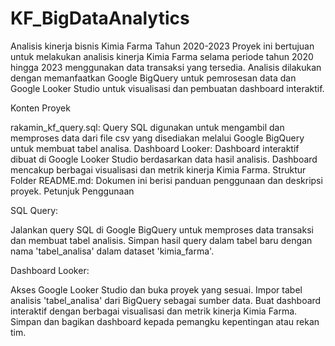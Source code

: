 # KF_BigDataAnalytics
Analisis kinerja bisnis Kimia Farma Tahun 2020-2023
Proyek ini bertujuan untuk melakukan analisis kinerja Kimia Farma selama periode tahun 2020 hingga 2023 menggunakan data transaksi yang tersedia. Analisis dilakukan dengan memanfaatkan Google BigQuery untuk pemrosesan data dan Google Looker Studio untuk visualisasi dan pembuatan dashboard interaktif.

Konten Proyek

rakamin_kf_query.sql: Query SQL digunakan untuk mengambil dan memproses data dari file csv yang disediakan melalui Google BigQuery untuk membuat tabel analisa.
Dashboard Looker: Dashboard interaktif dibuat di Google Looker Studio berdasarkan data hasil analisis. Dashboard mencakup berbagai visualisasi dan metrik kinerja Kimia Farma.
Struktur Folder
README.md: Dokumen ini berisi panduan penggunaan dan deskripsi proyek.
Petunjuk Penggunaan

SQL Query:

Jalankan query SQL di Google BigQuery untuk memproses data transaksi dan membuat tabel analisis.
Simpan hasil query dalam tabel baru dengan nama 'tabel_analisa' dalam dataset 'kimia_farma'.

Dashboard Looker:

Akses Google Looker Studio dan buka proyek yang sesuai.
Impor tabel analisis 'tabel_analisa' dari BigQuery sebagai sumber data.
Buat dashboard interaktif dengan berbagai visualisasi dan metrik kinerja Kimia Farma.
Simpan dan bagikan dashboard kepada pemangku kepentingan atau rekan tim.
